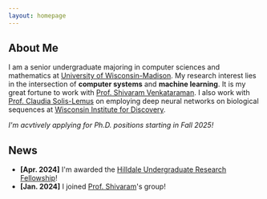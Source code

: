 ```yaml
---
layout: homepage
---
```


## About Me

I am a senior undergraduate majoring in computer sciences and mathematics at <a href="https://www.wisc.edu/" target="_blank">University of Wisconsin-Madison</a>. My research interest lies in the intersection of **computer systems** and **machine learning**. It is my great fortune to work with <a href="https://shivaram.org/" target="_blank">Prof. Shivaram Venkataraman</a>. I also work with <a href="https://solislemuslab.github.io//pages/people.html" target="_blank">Prof. Claudia Solis-Lemus</a> on employing deep neural networks on biological sequences at <a href="https://wid.wisc.edu/" target="_blank">Wisconsin Institute for Discovery</a>.

*I'm acvtively applying for Ph.D. positions starting in Fall 2025!*

<!-- ## Research Interests

- **Computer Vision:** image recognition, image generation, video captioning
- **Machine Learning:** meta-learning, incremental learning, transfer learning -->

## News

<!-- - **[Jul. 2024]** I started working with <a href="https://junchengyang.com/" target="_blank">Juncheng</a>. -->
- **[Apr. 2024]** I'm awarded the <a href="https://awards.advising.wisc.edu/all-scholarships/hilldale-undergraduatefaculty-research-fellowship/" target="_blank">Hilldale Undergraduate Research Fellowship</a>!
- **[Jan. 2024]** I joined <a href="https://shivaram.org/" target="_blank">Prof. Shivaram</a>'s group!

<!-- {% include_relative _includes/publications.md %}

{% include_relative _includes/services.md %} -->
